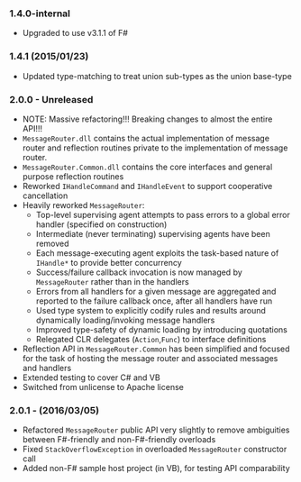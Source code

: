 ### 1.4.0-internal
* Upgraded to use v3.1.1 of F#

### 1.4.1 (2015/01/23)
* Updated type-matching to treat union sub-types as the union base-type

### 2.0.0 - Unreleased
* NOTE: Massive refactoring!!! Breaking changes to almost the entire API!!!
* `MessageRouter.dll` contains the actual implementation of message router and reflection routines private to the implementation of message router.
* `MessageRouter.Common.dll` contains the core interfaces and general purpose reflection routines
* Reworked `IHandleCommand` and `IHandleEvent` to support cooperative cancellation
* Heavily reworked `MessageRouter`:
    * Top-level supervising agent attempts to pass errors to a global error handler (specified on construction)
    * Intermediate (never terminating) supervising agents have been removed
    * Each message-executing agent exploits the task-based nature of `IHandle*` to provide better concurrency
    * Success/failure callback invocation is now managed by `MessageRouter` rather than in the handlers
    * Errors from all handlers for a given message are aggregated and reported to the failure callback once, after all handlers have run
    * Used type system to explicitly codify rules and results around dynamically loading/invoking message handlers
    * Improved type-safety of dynamic loading by introducing quotations
    * Relegated CLR delegates (`Action`,`Func`) to interface definitions
* Reflection API in `MessageRouter.Common` has been simplified and focused for the task of hosting the message router and associated messages and handlers
* Extended testing to cover C# and VB
* Switched from unlicense to Apache license

### 2.0.1 - (2016/03/05)
* Refactored `MessageRouter` public API very slightly to remove ambiguities between F#-friendly and non-F#-friendly overloads
* Fixed `StackOverflowException` in overloaded `MessageRouter` constructor call
* Added non-F# sample host project (in VB), for testing API comparability
